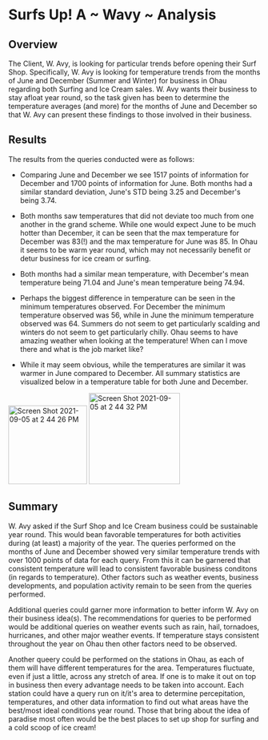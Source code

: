 # Surfs Up! A ~ Wavy ~ Analysis

## Overview

The Client, W. Avy, is looking for particular trends before opening their Surf Shop. Specifically, W. Avy is looking for temperature trends from the months of June and December (Summer and Winter) for business in Ohau regarding both Surfing and Ice Cream sales. W. Avy wants their business to stay afloat year round, so the task given has been to determine the temperature averages (and more) for the months of June and December so that W. Avy can present these findings to those involved in their business.

## Results

The results from the queries conducted were as follows:

- Comparing June and December we see 1517 points of information for December and 1700 points of information for June. Both months had a similar standard deviation, June's STD being 3.25 and December's being 3.74. 

- Both months saw temperatures that did not deviate too much from one another in the grand scheme. While one would expect June to be much hotter than December, it can be seen that the max temperature for December was 83(!) and the max temperature for June was 85. In Ohau it seems to be warm year round, which may not necessarily benefit or detur business for ice cream or surfing.

- Both months had a similar mean temperature, with December's mean temperature being 71.04 and June's mean temperature being 74.94. 

- Perhaps the biggest difference in temperature can be seen in the minimum temperatures observed. For December the minimum temperature observed was 56, while in June the minimum temperature observed was 64. Summers do not seem to get particularly scalding and winters do not seem to get particularly chilly. Ohau seems to have amazing weather when looking at the temperature! When can I move there and what is the job market like?

- While it may seem obvious, while the temperatures are similar it was warmer in June compared to December. All summary statistics are visualized below in a temperature table for both June and December.

<img width="157" alt="Screen Shot 2021-09-05 at 2 44 26 PM" src="https://user-images.githubusercontent.com/86274124/132138898-cd9b80a7-e642-473e-ac5f-48851780d485.png">
<img width="182" alt="Screen Shot 2021-09-05 at 2 44 32 PM" src="https://user-images.githubusercontent.com/86274124/132138900-a8c13ede-d140-4664-9a8c-06e44c16fede.png">

## Summary

W. Avy asked if the Surf Shop and Ice Cream business could be sustainable year round. This would bean favorable temperatures for both activities during (at least) a majority of the year. The queries performed on the months of June and December showed very similar temperature trends with over 1000 points of data for each query. From this it can be garnered that consistent temperature will lead to consistent favorable business conditons (in regards to temperature). Other factors such as weather events, business developments, and population activity remain to be seen from the queries performed. 

Additional queries could garner more information to better inform W. Avy on their business idea(s). The recommendations for queries to be performed would be additional queries on weather events such as rain, hail, tornadoes, hurricanes, and other major weather events. If temperature stays consistent throughout the year on Ohau then other factors need to be observed. 

Another queery could be performed on the stations in Ohau, as each of them will have different temperatures for the area. Temperatures fluctuate, even if just a little, across any stretch of area. If one is to make it out on top in business then every advantage needs to be taken into account. Each station could have a query run on it/it's area to determine percepitation, temperatures, and other data information to find out what areas have the best/most ideal conditions year round. Those that bring about the idea of paradise most often would be the best places to set up shop for surfing and a cold scoop of ice cream!
